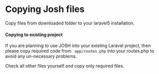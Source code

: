 # Copying Josh files
Copy files from downloaded folder to your laravel5 installation.

#### Copying to existing project
If you are planning to use JOSH into your existing Laravel project, then please copy required code from ```
app/routes.php```
 into your routes.php to avoid any un-necessary problems.

Check all other files yourself and copy only required files.

